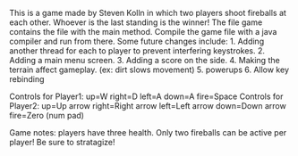This is a game made by Steven Kolln in which two players shoot fireballs at each other. Whoever is the last standing is the winner! The file game contains the file with the main method. Compile the game file with a java compiler and run from there. Some future changes include:
	1. Adding another thread for each to player to prevent interfering keystrokes.
	2. Adding a main menu screen.
	3. Adding a score on the side.
	4. Making the terrain affect gameplay. (ex: dirt slows movement)
	5. powerups
	6. Allow key rebinding
	
Controls for Player1: up=W right=D left=A down=A fire=Space
Controls for Player2: up=Up arrow right=Right arrow left=Left arrow down=Down arrow fire=Zero (num pad)

Game notes: players have three health. Only two fireballs can be active per player! Be sure to stratagize!